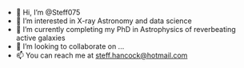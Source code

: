 - 👋 Hi, I’m @Steff075
- 👀 I’m interested in X-ray Astronomy and data science
- 🌱 I’m currently completing my PhD in Astrophysics of reverbeating active galaxies
- 💞️ I’m looking to collaborate on ...
- 📫 You can reach me at steff.hancock@hotmail.com

<!---
Steff075/Steff075 is a ✨ special ✨ repository because its `README.md` (this file) appears on your GitHub profile.
You can click the Preview link to take a look at your changes.
--->
